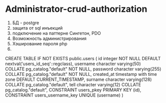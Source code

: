 # Administrator-crud-authorization
1. БД  - postgre
3. защита от sql инъекций
4. подключение на паттерне Сингетон, PDO
5. Возможность администрирования
6. Хэширование пароля php
7. 
CREATE TABLE IF NOT EXISTS public.users
(
    id integer NOT NULL DEFAULT nextval('users_id_seq'::regclass),
    username character varying(50) COLLATE pg_catalog."default" NOT NULL,
    password character varying(255) COLLATE pg_catalog."default" NOT NULL,
    created_at timestamp with time zone DEFAULT CURRENT_TIMESTAMP,
    surname character varying(128) COLLATE pg_catalog."default",
    tell character varying(12) COLLATE pg_catalog."default",
    CONSTRAINT users_pkey PRIMARY KEY (id),
    CONSTRAINT users_username_key UNIQUE (username)
)
